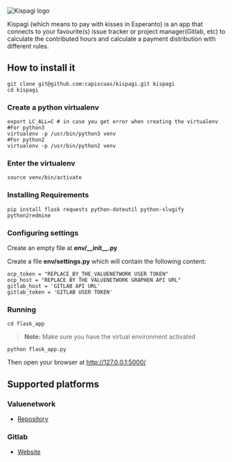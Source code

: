 ![Kispagi logo](https://git.fairkom.net/faircoop/Tech/Kispagi/uploads/03ce4a828d5830003a809c71e7fe1f3a/kispagi_morat.png)


Kispagi (which means to pay with kisses in Esperanto) is an app that connects to your favourite(s) issue tracker or project manager(Gitlab, etc) to calculate the contributed hours and calculate a payment distribution with different rules.

## How to install it
    git clone git@github.com:capiscuas/kispagi.git kispagi
    cd kispagi

### Create a python virtualenv
    export LC_ALL=C # in case you get error when creating the virtualenv
    #For python3
    virtualenv -p /usr/bin/python3 venv
    #For python2
    virtualenv -p /usr/bin/python2 venv

### Enter the virtualenv
    source venv/bin/activate

### Installing Requirements
    pip install flask requests python-dateutil python-slugify python2redmine

### Configuring settings
Create an empty file at **env/\_\_init\_\_.py**

Create a file **env/settings.py** which will contain the following content:

    ocp_token = "REPLACE_BY_THE_VALUENETWORK USER TOKEN"
    ocp_host = "REPLACE BY THE VALUENETWORK GRAPHEN API URL"
    gitlab_host = 'GITLAB API URL'
    gitlab_token = 'GITLAB USER TOKEN'

### Running
    cd flask_app
> **Note:**
> Make sure you have the virtual environment activated


    python flask_app.py
Then open your browser at http://127.0.0.1:5000/

## Supported platforms
### Valuenetwork
* [<i class="icon-refresh"></i> Repository](https://github.com/FreedomCoop/valuenetwork/)
### Gitlab
* [<i class="icon-file"></i> Website](https://about.gitlab.com/)
